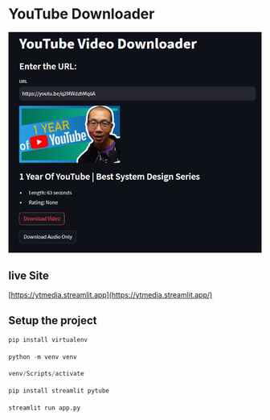 # YouTube Downloader

![Alt Youtube Downloader](liveSite.png)

## live Site

[https://ytmedia.streamlit.app](https://ytmedia.streamlit.app/)

## Setup the project

```python
pip install virtualenv

python -m venv venv

venv/Scripts/activate

pip install streamlit pytube

streamlit run app.py
```
